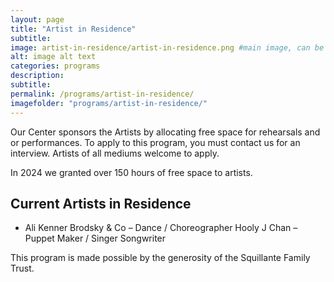 ```yaml
---
layout: page
title: "Artist in Residence"
subtitle:
image: artist-in-residence/artist-in-residence.png #main image, can be a link or a file in assets/img/portfolio
alt: image alt text
categories: programs
description:
subtitle:
permalink: /programs/artist-in-residence/
imagefolder: "programs/artist-in-residence/"
---
```


Our Center sponsors the Artists by allocating free space for rehearsals and or performances. To apply to this program, you must contact us for an interview.
Artists of all mediums welcome to apply. 

In 2024 we granted over 150 hours of free space to artists. 


## Current Artists in Residence

- Ali Kenner Brodsky & Co – Dance / Choreographer
Hooly J Chan – Puppet Maker / Singer Songwriter

 
This program is made possible by the generosity of the Squillante Family Trust.

